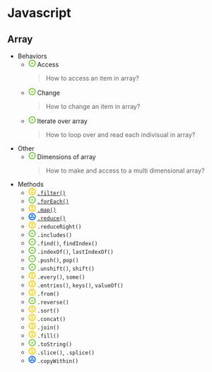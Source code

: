 # Javascript
## Array
- Behaviors
    - ![](../../-/1.png) Access
        > How to access an item in array?
    - ![](../../-/1.png) Change
        > How to change an item in array?
    - ![](../../-/1.png) Iterate over array
        > How to loop over and read each indivisual in array?
- Other
    - ![](../../-/1.png) Dimensions of array
        > How to make and access to a multi dimensional array?
- Methods
    - ![](../../-/2.png) [`.filter()`](js-array-filter-example.html) 
    - ![](../../-/1.png) [`.forEach()`](js-array-foreach-example.html)
    - ![](../../-/2.png) [`.map()`](js-array-map-example.html)
    - ![](../../-/3.png) [`.reduce()`](js-array-reduce-example.html)
    - ![](../../-/2.png) `.reduceRight()`
    - ![](../../-/1.png) `.includes()`
    - ![](../../-/1.png) `.find()`, `findIndex()`
    - ![](../../-/1.png) `.indexOf()`, `lastIndexOf()`
    - ![](../../-/1.png) `.push()`, `pop()`
    - ![](../../-/1.png) `.unshift()`, `shift()`
    - ![](../../-/2.png) `.every()`, `some()`
    - ![](../../-/2.png) `.entries()`, `keys()`, `valueOf()`
    - ![](../../-/2.png) `.from()`
    - ![](../../-/1.png) `.reverse()`
    - ![](../../-/2.png) `.sort()`
    - ![](../../-/2.png) `.concat()`
    - ![](../../-/2.png) `.join()`
    - ![](../../-/2.png) `.fill()`
    - ![](../../-/1.png) `.toString()`
    - ![](../../-/2.png) `.slice()`, `.splice()`
    - ![](../../-/3.png) `.copyWithin()`
